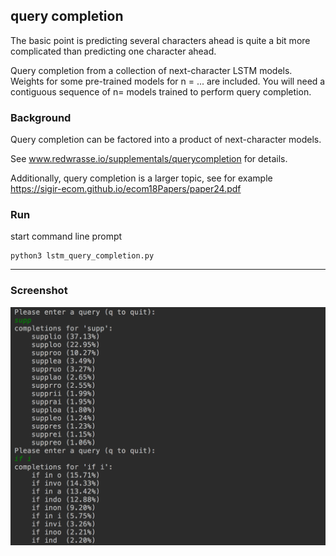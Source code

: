 query completion
---

The basic point is predicting several characters ahead is quite a bit more complicated than predicting one character ahead.

Query completion from a collection of next-character LSTM models. Weights for some pre-trained models for n = ... are included.
You will need a contiguous sequence of n= models trained to perform query completion.

### Background
Query completion can be factored into a product of next-character models.

See www.redwrasse.io/supplementals/querycompletion for details.

Additionally, query completion is a larger topic, 
see for example https://sigir-ecom.github.io/ecom18Papers/paper24.pdf



### Run

start command line prompt
``` 
python3 lstm_query_completion.py
```
----

### Screenshot

![query completion](./resources/querycompl.png)
